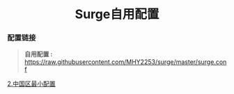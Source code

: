 <h1 align="center">Surge自用配置</h1>

### 配置链接

> **自用配置 :** https://raw.githubusercontent.com/MHY2253/surge/master/surge.conf<br>

[2.中国区最小配置](https://raw.githubusercontent.com/MHY2253/surge/master/最小配置.conf)
